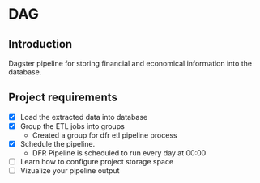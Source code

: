 # DAG

## Introduction

Dagster pipeline for storing financial and economical information into the database.

## Project requirements

- [X] Load the extracted data into database
- [X] Group the ETL jobs into groups
  - Created a group for dfr etl pipeline process
- [X] Schedule the pipeline.
  - DFR Pipeline is scheduled to run every day at 00:00
- [ ] Learn how to configure project storage space
- [ ] Vizualize your pipeline output
